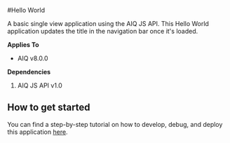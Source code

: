 #Hello World

A basic single view application using the AIQ JS API. This Hello World application updates the title in the navigation bar once it's loaded.

**Applies To**

* AIQ v8.0.0 

**Dependencies**

1. AIQ JS API v1.0

## How to get started
You can find a step-by-step tutorial on how to develop, debug, and deploy this application [here](https://docs.appeariq.com/display/AIQDEVBETA/Create+app+from+scratch%2C+using+AIQ+datasync).